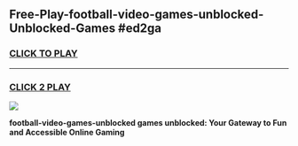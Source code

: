 
## Free-Play-football-video-games-unblocked-Unblocked-Games #ed2ga
<h3>
<a href="https://news.freeplayer.one?title=football-video-games-unblocked&ref=8M">CLICK TO PLAY</a></h3>
<hr>

<h3>
<a href="https://news.freeplayer.one?title=football-video-games-unblocked&ref=8M">CLICK 2 PLAY</a>
  
</h3>

<a href="https://news.freeplayer.one?title=football-video-games-unblocked&ref=8M"><img src="https://clearcache.store/games.png"></a>


**football-video-games-unblocked games unblocked: Your Gateway to Fun and Accessible Online Gaming**
